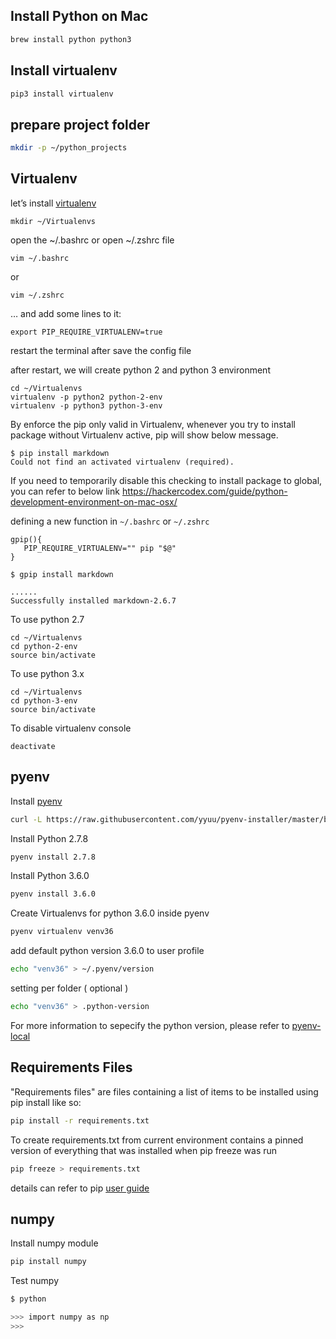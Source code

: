 ## Install Python on Mac

```sh
brew install python python3
```

## Install virtualenv

```sh
pip3 install virtualenv
```

## prepare project folder

```sh
mkdir -p ~/python_projects
```

## Virtualenv

let’s install [virtualenv](https://virtualenv.pypa.io/en/stable/)

```
mkdir ~/Virtualenvs
```

open the ~/.bashrc or open ~/.zshrc file

```
vim ~/.bashrc
```

or 

```
vim ~/.zshrc
```

… and add some lines to it:

```
export PIP_REQUIRE_VIRTUALENV=true
```

restart the terminal after save the config file

after restart, we will create python 2 and python 3 environment 

```
cd ~/Virtualenvs
virtualenv -p python2 python-2-env
virtualenv -p python3 python-3-env
```

By enforce the pip only valid in Virtualenv, whenever you try to install package without Virtualenv active, pip will show below message. 

```
$ pip install markdown
Could not find an activated virtualenv (required).
```

If you need to temporarily disable this checking to install package to global, you can refer to below link 
https://hackercodex.com/guide/python-development-environment-on-mac-osx/

defining a new function in `~/.bashrc` or `~/.zshrc`

```
gpip(){
   PIP_REQUIRE_VIRTUALENV="" pip "$@"
}
```

```
$ gpip install markdown

......
Successfully installed markdown-2.6.7

```

To use python 2.7

```
cd ~/Virtualenvs
cd python-2-env
source bin/activate
```


To use python 3.x

```
cd ~/Virtualenvs
cd python-3-env
source bin/activate
```

To disable virtualenv console

```
deactivate
```

## pyenv 

Install [pyenv](https://github.com/yyuu/pyenv-installer)

```sh
curl -L https://raw.githubusercontent.com/yyuu/pyenv-installer/master/bin/pyenv-installer | bash
```

Install Python 2.7.8

```sh
pyenv install 2.7.8
```

Install Python 3.6.0

```sh
pyenv install 3.6.0
```

Create Virtualenvs for python 3.6.0 inside pyenv

```sh
pyenv virtualenv venv36
```

add default python version 3.6.0 to user profile

```sh 
echo "venv36" > ~/.pyenv/version
```

setting per folder ( optional )

```sh 
echo "venv36" > .python-version
```

For more information to sepecify the python version, please refer to [pyenv-local](https://github.com/yyuu/pyenv/blob/master/COMMANDS.md#pyenv-local)

## Requirements Files

"Requirements files" are files containing a list of items to be installed using pip install like so:

```sh
pip install -r requirements.txt
```

To create requirements.txt from current environment contains a pinned version of everything that was installed when pip freeze was run

```sh
pip freeze > requirements.txt
```

details can refer to pip [user guide](https://pip.readthedocs.io/en/stable/user_guide/#requirements-files)

## numpy 

Install numpy module

```sh
pip install numpy
```

Test numpy 

```sh
$ python

>>> import numpy as np
>>>
```
